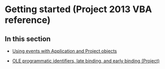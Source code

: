 
# Getting started (Project 2013 VBA reference)

## In this section


- [Using events with Application and Project objects](64a18885-f203-c298-db11-f9e8e75bb7b6.md)
    
- [OLE programmatic identifiers, late binding, and early binding (Project)](c72f3f22-3628-1379-8c6b-79c7984c728d.md)
    
